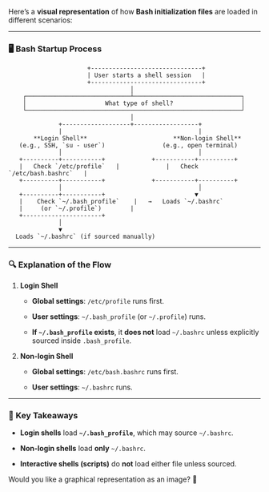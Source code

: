 Here’s a **visual representation** of how **Bash initialization files** are loaded in different scenarios:

---

### **🖥️ Bash Startup Process**

```plaintext
                      +-------------------------------+
                      | User starts a shell session   |
                      +-------------------------------+
                                  │
    ┌─────────────────────────────┴──────────────────────────────┐
    │                      What type of shell?                   │
    └────────────────────────────────────────────────────────────┘
                                  │
              +-------------------+------------------+
              |                                      |
       **Login Shell**                        **Non-login Shell**
   (e.g., SSH, `su - user`)                (e.g., open terminal)
              │                                      │
   +----------+-----------+             +-----------+----------+
   |   Check `/etc/profile`   |             |   Check `/etc/bash.bashrc`   |
   +----------+-----------+             +-----------+----------+
              │                                      │
   +----------+-----------+                         ▼
   |    Check `~/.bash_profile`    |   →   Loads `~/.bashrc`
   |     (or `~/.profile`)        |
   +----------------------+ 
              │
              ▼
  Loads `~/.bashrc` (if sourced manually)

```

---

### **🔍 Explanation of the Flow**

1. **Login Shell**
    
    - **Global settings**: `/etc/profile` runs first.
        
    - **User settings**: `~/.bash_profile` (or `~/.profile`) runs.
        
    - **If `~/.bash_profile` exists**, it **does not** load `~/.bashrc` unless explicitly sourced inside `.bash_profile`.
        
2. **Non-login Shell**
    
    - **Global settings**: `/etc/bash.bashrc` runs first.
        
    - **User settings**: `~/.bashrc` runs.
        

---

### **📌 Key Takeaways**

- **Login shells** load **`~/.bash_profile`**, which may source `~/.bashrc`.
    
- **Non-login shells** load **only** `~/.bashrc`.
    
- **Interactive shells (scripts)** do **not** load either file unless sourced.
    

Would you like a graphical representation as an image? 🎨